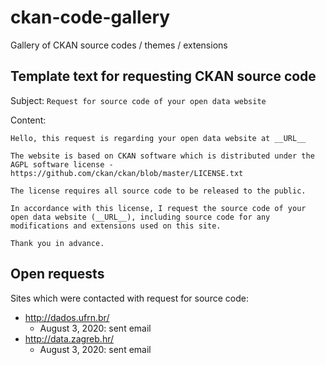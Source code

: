 # ckan-code-gallery

Gallery of CKAN source codes / themes / extensions

## Template text for requesting CKAN source code

Subject: `Request for source code of your open data website`

Content:
```
Hello, this request is regarding your open data website at __URL__

The website is based on CKAN software which is distributed under the AGPL software license - https://github.com/ckan/ckan/blob/master/LICENSE.txt

The license requires all source code to be released to the public.

In accordance with this license, I request the source code of your open data website (__URL__), including source code for any modifications and extensions used on this site.

Thank you in advance.
```

## Open requests

Sites which were contacted with request for source code:

* http://dados.ufrn.br/
  * August 3, 2020: sent email
* http://data.zagreb.hr/
  * August 3, 2020: sent email

  
